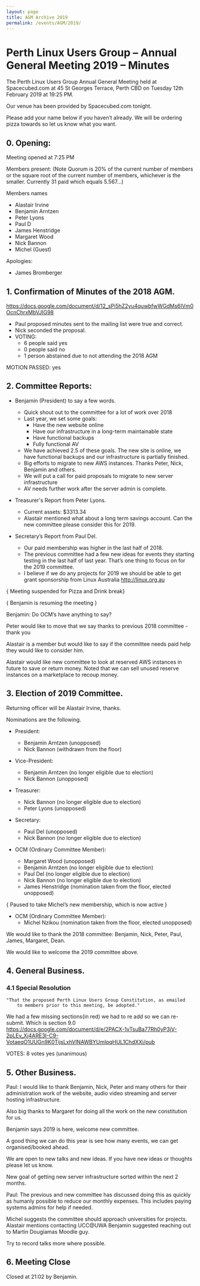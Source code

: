 ```yaml
---
layout: page
title: AGM Archive 2019
permalink: /events/AGM/2019/
---
```


# Perth Linux Users Group – Annual General Meeting 2019 – Minutes

The Perth Linux Users Group Annual General Meeting
held at Spacecubed.com at 45 St Georges Terrace, Perth CBD
on Tuesday 12th February 2019 at 19:25 PM.

Our venue has been provided by Spacecubed.com tonight.

Please add your name below if you haven’t already.
We will be ordering pizza towards so let us know what you want.

## 0. Opening:
Meeting opened at 7:25 PM

Members present:
(Note Quorum is 20% of the current number of members or the square root of the current number of members, whichever is the smaller. Currently 31 paid which equals 5.567...)

Members names

* Alastair Irvine
* Benjamin Arntzen
* Peter Lyons
* Paul D
* James Henstridge
* Margaret Wood
* Nick Bannon
* Michel (Guest)

Apologies: 

* James Bromberger

## 1. Confirmation of Minutes of the 2018 AGM.
https://docs.google.com/document/d/12_sPi5hZ2yu4quwbfwWGdMs6IVm0OcnChrxMbVJIG98

* Paul proposed minutes sent to the mailing list were true and correct.
* Nick seconded the proposal.
* VOTING:
  * 6 people said yes
  * 0 people said no
  * 1 person abstained due to not attending the 2018 AGM

MOTION PASSED: yes

## 2. Committee Reports:

* Benjamin (President) to say a few words.
  * Quick shout out to the committee for a lot of work over 2018
  * Last year, we set some goals:
     * Have the new website online
     * Have our infrastructure in a long-term maintainable state
     * Have functional backups
     * Fully functional AV
  * We have achieved 2.5 of these goals. The new site is online, we have functional backups and our infrastructure is partially finished.
  * Big efforts to migrate to new AWS instances. Thanks Peter, Nick, Benjamin and others.
  * We will put a call for paid proposals to migrate to new server infrastructure
  * AV needs further work after the server admin is complete.

* Treasurer's Report from Peter Lyons.
  * Current assets: $3313.34
  * Alastair mentioned what about a long term savings account. Can the new committee please consider this for 2019.

* Secretary’s Report from Paul Del.
  * Our paid membership was higher in the last half of 2018.
  * The previous committee had a few new ideas for events they starting testing in the last half of last year. That’s one thing to focus on for the 2019 committee.
  * I believe if we do any projects for 2019 we should be able to get grant sponsorship from Linux Australia http://linux.org.au

{ Meeting suspended for Pizza and Drink break}

{ Benjamin is resuming the meeting }

Benjamin: Do OCM’s have anything to say?

Peter would like to move that we say thanks to previous 2018 committee - thank you

Alastair is a member but would like to say if the committee needs paid help they would like to consider him.

Alastair would like new committee to look at reserved AWS instances in future to save or return money. Noted that we can sell unused reserve instances on a marketplace to recoup money.

## 3. Election of 2019 Committee.
Returning officer will be Alastair Irvine, thanks.

Nominations are the following.

* President:
  * Benjamin Arntzen (unopposed)
  * Nick Bannon (withdrawn from the floor)

* Vice-President:
  * Benjamin Arntzen (no longer eligible due to election)
  * Nick Bannon (unopposed)

* Treasurer:
  * Nick Bannon (no longer eligible due to election)
  * Peter Lyons (unopposed)

* Secretary:
  * Paul Del (unopposed)
  * Nick Bannon (no longer eligible due to election)

* OCM (Ordinary Committee Member):
  * Margaret Wood (unopposed)
  * Benjamin Arntzen (no longer eligible due to election)
  * Paul Del (no longer eligible due to election)
  * Nick Bannon (no longer eligible due to election)
  * James Henstridge (nomination taken from the floor, elected unopposed)

{ Paused to take Michel’s new membership, which is now active }

* OCM (Ordinary Committee Member):
  * Michel Nzikou (nomination taken from the floor, elected unopposed)

We would like to thank the 2018 committee: Benjamin, Nick, Peter, Paul, James, Margaret, Dean.

We would like to welcome the 2019 committee above.


## 4. General Business.
### 4.1 Special Resolution
    "That the proposed Perth Linux Users Group Constitution, as emailed
        to members prior to this meeting, be adopted."

We had a few missing sections(in red) we had to re add so we can re-submit.
Which is section 9.0
https://docs.google.com/document/d/e/2PACX-1vTsuBa77Rh0yP3jV-2pLEv_Xj4ARE3I-C9-VotaeqO1UUGn9K0TijsLxhVlNAWBYUmIpqHUL1ChdXXi/pub

VOTES:
8 votes yes (unanimous)

## 5. Other Business.
Paul: I would like to thank Benjamin, Nick, Peter and many others for their administration work of the website, audio video streaming and server hosting infrastructure.

Also big thanks to Margaret for doing all the work on the new constitution for us.

Benjamin says 2019 is here, welcome new committee.

A good thing we can do this year is see how many events, we can get organised/booked ahead.

We are open to new talks and new ideas. If you have new ideas or thoughts please let us know.

New goal of getting new server infrastructure sorted within the next 2 months.

Paul: The previous and new committee has discussed doing this as quickly as humanly possible to reduce our monthly expenses. This includes paying systems admins for help if needed.

Michel suggests the committee should approach universities for projects.
Alastair mentions contacting UCC@UWA
Benjamin suggested reaching out to Martin Dougiamas Moodle guy.

Try to record talks more where possible.

## 6. Meeting Close
Closed at 21:02 by Benjamin.

